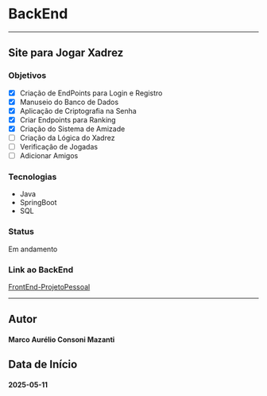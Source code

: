 # BackEnd
- - -
## Site para Jogar Xadrez

### Objetivos
- [X] Criação de EndPoints para Login e Registro
- [X] Manuseio do Banco de Dados
- [X] Aplicação de Criptografia na Senha
- [X] Criar Endpoints para Ranking
- [X] Criação do Sistema de Amizade
- [ ] Criação da Lógica do Xadrez
- [ ] Verificação de Jogadas
- [ ] Adicionar Amigos

### Tecnologias
- Java
- SpringBoot
- SQL

### Status
Em andamento

### Link ao BackEnd
[FrontEnd-ProjetoPessoal](https://github.com/MarcoMazanti/FrontEnd-ProjetoPessoal)

- - -
## Autor
#### Marco Aurélio Consoni Mazanti

## Data de Início
#### 2025-05-11